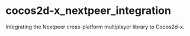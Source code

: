 cocos2d-x_nextpeer_integration
==============================

Integrating the Nextpeer cross-platform multiplayer library to Cocos2d-x.
